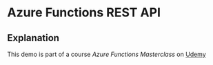 # Azure Functions REST API

## Explanation
This demo is part of a course *Azure Functions Masterclass* on [Udemy](https://www.udemy.com/course/azure-functions-masterclass/?referralCode=DB5EC4045241D9C76097![image](https://user-images.githubusercontent.com/41804489/124524513-fd6a6600-ddc0-11eb-835a-a35a23cd6724.png)
)
